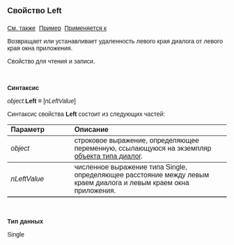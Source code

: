 <html>
<head>
<title>Диалог\Left</title>
</head>

<body>

<p><font size="4" face="Arial"><strong>Свойство Left<br>
<br>
</strong></font><font face="Arial"><a href="Top.html">См. также</a>&nbsp; <u>
Пример</u>&nbsp;
<a href="../Asustpar.html">Применяется к</a></font></p>

<p><font face="Arial">Возвращает или устанавливает удаленность левого 
края диалога от левого края окна приложения.</font></p>

<p><font face="Arial">Свойство для чтения и записи. </font></p>

<p class="label">&nbsp;</p>

<p class="label"><font face="Arial"><b>Синтаксис</b></font></p>

<p><font face="Arial"><em>object.</em><strong>Left = </strong>[<em>nLeftValue</em>]</font></p>

<p><font face="Arial">Синтаксис свойства <strong>Left</strong>
состоит из следующих частей:</font></p>

<table border="1" cellPadding="5" cols="2" frame="below" rules="rows">
<TBODY>
  <tr vAlign="top">
    <td class="label" width="29%"><font face="Arial"><b>Параметр</b></font></td>
    <td class="label" width="71%"><font face="Arial"><strong>Описание</strong></font></td>
  </tr>
  <tr>
    <td width="29%"><em><font face="Arial">object</font></em></td>
    <td width="71%"><font face="Arial">строковое выражение, 
	определяющее переменную, ссылающуюся на экземпляр <a href="../Asustpar.html">
	объекта типа диалог</a>.</font></td>
  </tr>
  <tr>
    <td width="29%"><font face="Arial"><em>nLeftValue</em></font></td>
    <td width="71%"><font face="Arial">численное выражение типа 
	Single, определяющее расстояние между левым краем диалога и левым краем окна 
	приложения.</font></td>
  </tr>
</TBODY>
</table>

<p class="label">&nbsp;</p>

<p class="label"><font face="Arial"><b>Тип данных</b></font></p>

<p><font face="Arial">Single</font></p>
</body>
</html>
